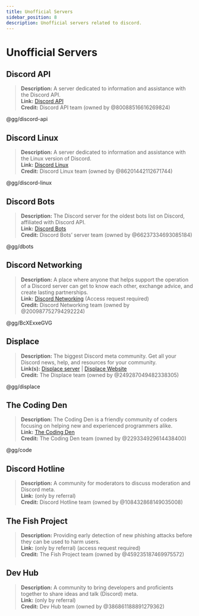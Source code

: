 ```yaml
---
title: Unofficial Servers
sidebar_position: 8
description: Unofficial servers related to discord.
---
```


# Unofficial Servers

## **Discord API**
> __Description:__ A server dedicated to information and assistance with the Discord API.   <br/>
__Link:__ [Discord API](https://discord.gg/discord-api)   <br/>
__Credit:__ Discord API team (owned by @80088516616269824)

@gg/discord-api

## **Discord Linux**
> __Description:__ A server dedicated to information and assistance with the Linux version of Discord.   <br/>
__Link:__ [Discord Linux](https://discord.gg/discord-linux)   <br/>
__Credit:__ Discord Linux team (owned by @86201442112671744)

@gg/discord-linux

## **Discord Bots**
> __Description:__ The Discord server for the oldest bots list on Discord, affiliated with Discord API.   <br/>
__Link:__ [Discord Bots](https://discord.gg/dbots)   <br/>
__Credit:__ Discord Bots’ server team (owned by @66237334693085184)

@gg/dbots

## **Discord Networking**
> __Description:__ A place where anyone that helps support the operation of a Discord server can get to know each other, exchange advice, and create lasting partnerships.   <br/>
__Link:__ [Discord Networking](https://discord.gg/BcXExxeGVG) (Access request required)   <br/>
__Credit:__ Discord Networking team (owned by @200987752794292224)

@gg/BcXExxeGVG


## **Displace** 
> __Description:__ The biggest Discord meta community. Get all your Discord news, help, and resources for your community.   <br/>
__Link(s):__ [Displace server](https://discord.gg/displace) | [Displace Website](https://dat.place/)   <br/>
__Credit:__ The Displace team (owned by @249287049482338305)

@gg/displace

## **The Coding Den**
> __Description:__  The Coding Den is a friendly community of coders focusing on helping new and experienced programmers alike.   <br/>
__Link:__ [The Coding Den](https://discord.gg/code)   <br/>
__Credit:__ The Coding Den team (owned by @229334929614438400)

@gg/code

## **Discord Hotline**
> __Description:__ A community for moderators to discuss moderation and Discord meta.   <br/>
__Link:__ (only by referral)   <br/>
__Credit:__ Discord Hotline team (owned by @108432868149035008)

## **The Fish Project**
> __Description:__ Providing early detection of new phishing attacks before they can be used to harm users.   <br/>
__Link:__ (only by referral) (access request required)   <br/>
__Credit:__ The Fish Project team (owned by @459235187469975572)

## **Dev Hub**
> __Description:__ A community to bring developers and proficients together to share ideas and talk (Discord) meta.   <br/>
__Link:__ (only by referral)   <br/>
__Credit:__ Dev Hub team (owned by @386861188891279362)
